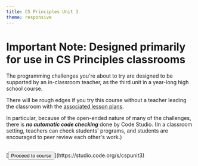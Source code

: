 ```yaml
---
title: CS Principles Unit 3
theme: responsive
---
```


# Important Note: Designed primarily for use in CS Principles classrooms 
The programming challenges you're about to try are designed to be supported by an in-classroom teacher, as the third unit in a year-long high school course.

There will be rough edges if you try this course without a teacher leading the classroom with the [associated lesson plans](/educate/csp/unit3).

In particular, because of the open-ended nature of many of the challenges, there is _**no automatic code checking**_ done by Code Studio. (In a classroom setting, teachers can check students' programs, and students are encouraged to peer review each other's work.)

<br/>
[<button>Proceed to course</button>](https://studio.code.org/s/cspunit3)
